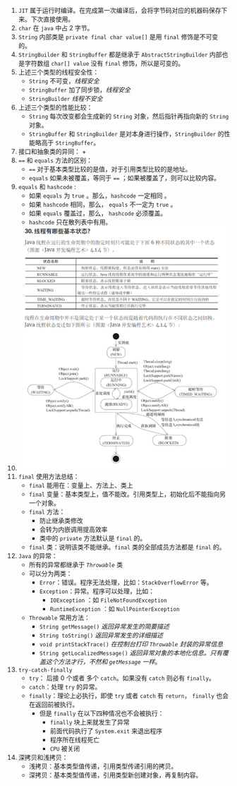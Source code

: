 1. ```JIT``` 属于运行时编译。在完成第一次编译后，会将字节码对应的机器码保存下来。下次直接使用。
2. ```char``` 在 ```java``` 中占 2 字节。
3. ```String``` 内部类是 ```private final char value[]``` 是用 ```final``` 修饰是不可变的。
4. ```StringBuilder``` 和 ```StringBuffer``` 都是继承于 ```AbstractStringBuilder``` 内部也是字符数组 ```char[] value``` 没有 ```final``` 修饰，所以是可变的。
5. 上述三个类型的线程安全性：
   + ```String``` 不可变，*线程安全*
   + ```StringBuffer``` 加了同步锁，*线程安全*
   + ```StringBuilder``` *线程不安全*
6. 上述三个类型的性能比较：
   + ```String``` 每次改变都会生成新的 ```String``` 对象，然后指针再指向新的 ```String``` 对象。
   + ```StringBuffer``` 和 ```StringBuilder``` 是对本身进行操作，```StringBuilder``` 的性能略高于 ```StringBuffer```。
7. 接口和抽象类的异同：
   +  
8. ```==``` 和 ```equals``` 方法的区别：
   + ```==``` 对于基本类型比较的是值，对于引用类型比较的是地址。
   + ```equals``` 如果未被覆盖，等同于 ```==``` ；如果被覆盖了，则可以比较内容。
9. ```equals``` 和 ```hashcode``` :
   + 如果 ```equals``` 为 ```true``` 。那么，```hashcode``` 一定相同 。
   + 如果 ```hashcode``` 相同，那么， ```equals``` 不一定为 ```true``` 。
   + 如果 ```equals``` 覆盖过，那么， ```hashcode``` 必须覆盖。
   + ```hashcode``` 只在散列表中有用。
10. ![线程状态图](https://github.com/JK9559/WIO/blob/master/note/Java/Basic/ThreadStatus.png)
11. ```final``` 使用方法总结：
    + ```final``` 能用在：变量上、方法上、类上
    + ```final``` 变量：基本类型上，值不能改。引用类型上，初始化后不能指向另一个对象。
    + ```final``` 方法：
        + 防止继承类修改
        + 会转为内嵌调用提高效率
        + 类中的 ```private``` 方法默认是 ```final``` 的。
    + ```final``` 类：说明该类不能继承。```final``` 类的全部成员方法都是 ```final``` 的。
12. ```Java``` 的异常：
    + 所有的异常都继承于 *```Throwable```* 类
    + 可以分为两类：
        + ```Error```：错误。程序无法处理，比如：```StackOverflowError``` 等。
        + ```Exception```：异常。程序可以处理，比如：
            + ```IOException``` ：如 ```FileNotFoundException```
            + ```RuntimeException``` ：如 ```NullPointerException```
    + ```Throwable``` 常用方法：
        + ```String getMessage()``` *返回异常发生的简要描述*
        + ```String toString()``` *返回异常发生的详细描述*
        + ```void printStackTrace()``` *在控制台打印 ```Throwable``` 封装的异常信息*
        + ```String getLocalizedMessage()``` *返回异常对象的本地化信息。只有覆盖这个方法才行，不然和 ```getMessage``` 一样*。
13. ```try-catch-finally```
    + ```try```： 后接 0 个或者 多个 ```catch```。如果没有 ```catch``` 则必有 ```finally```。
    + ```catch```：处理 ```try``` 的异常。
    + ```finally```：理论上必执行，即使 ```try``` 或者 ```catch``` 有 ```return```， ```finally``` 也会在返回前被执行。
        + 但是 ```finally``` 在以下四种情况也不会被执行：
            + ```finally``` 块上来就发生了异常
            + 前面代码执行了 ```System.exit``` 来退出程序
            + 程序所在线程死亡
            + ```CPU``` 被关闭
14. 深拷贝和浅拷贝：
    + 浅拷贝：基本类型值传递，引用类型传递引用的拷贝。
    + 深拷贝：基本类型值传递，引用类型新创建对象，再复制内容。